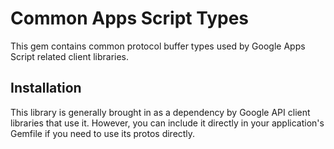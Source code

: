# Common Apps Script Types

This gem contains common protocol buffer types used by Google Apps Script
related client libraries.

## Installation

This library is generally brought in as a dependency by Google API client
libraries that use it. However, you can include it directly in your
application's Gemfile if you need to use its protos directly.
